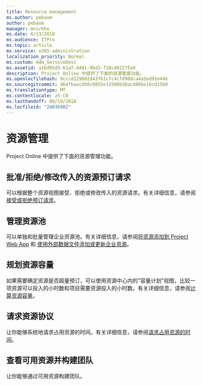 ```yaml
---
title: Resource management
ms.author: pebaum
author: pebaum
manager: mnirkhe
ms.date: 6/13/2018
ms.audience: ITPro
ms.topic: article
ms.service: o365-administration
localization_priority: Normal
ms.custom: Adm_ServiceDesc
ms.assetid: a16d95d3-61af-4481-9bd2-f20cd02275a9
description: Project Online 中提供了下面的资源管理功能。
ms.openlocfilehash: 9cccd229602d43fb1cfc4cfd90dca4a5ed91e446
ms.sourcegitcommit: d6dfbaacd56c0855e12500b38acd06be16cd1560
ms.translationtype: MT
ms.contentlocale: zh-CN
ms.lasthandoff: 09/19/2018
ms.locfileid: "24035082"
---
```

# <a name="resource-management"></a>资源管理

Project Online 中提供了下面的资源管理功能。
  
## <a name="approverejectmodify-incoming-resource-engagement-requests"></a>批准/拒绝/修改传入的资源预订请求
<a name="bkmk_ApproveRejectModify"> </a>

可以根据整个资源视图接受、拒绝或修改传入的资源请求。有关详细信息，请参阅[接受或拒绝预订请求](http://go.microsoft.com/fwlink/?LinkID=823659&amp;clcid=0x409)。
  
## <a name="manage-resource-pool"></a>管理资源池
<a name="bkmk_ManageResourcePool"> </a>

可以单独和批量管理企业资源池。有关详细信息，请参阅[将资源添加到 Project Web App](http://go.microsoft.com/fwlink/?LinkID=823660&amp;clcid=0x409) 和 [使用外部数据文件添加或更新企业资源](http://go.microsoft.com/fwlink/?LinkID=823661&amp;clcid=0x409)。
  
## <a name="plan-resource-capacity"></a>规划资源容量
<a name="bkmk_PlanResourceCapacity"> </a>

如果需要确定资源是否超量预订，可以使用资源中心内的"容量计划"视图，比较一项资源可以投入的小时数和项目需要资源投入的小时数。有关详细信息，请参阅[计算资源容量](http://go.microsoft.com/fwlink/?LinkID=823662&amp;clcid=0x409)。
  
## <a name="request-resource-agreements"></a>请求资源协议
<a name="bkmk_RequestResourceAgreements"> </a>

让你能够系统地请求占用资源的时间。有关详细信息，请参阅[请求占用资源的时间](http://go.microsoft.com/fwlink/?LinkID=823663&amp;clcid=0x409)。
  
## <a name="view-available-resources-and-build-teams"></a>查看可用资源并构建团队
<a name="bkmk_ViewAvailableResources"> </a>

让你能够通过可用资源构建团队。
  

